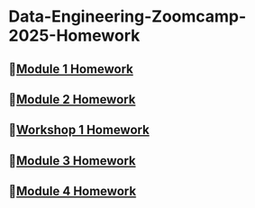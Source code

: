 # Data-Engineering-Zoomcamp-2025-Homework

## 🔹[Module 1 Homework](./module_1_homework/README.md) 

## 🔹[Module 2 Homework](./module_2_homework/README.md) 

## 🔹[Workshop 1 Homework](./workshop_1_homework/README.md) 

## 🔹[Module 3 Homework](./module_3_homework/README.md) 

## 🔹[Module 4 Homework](./module_4_homework/README.md) 
